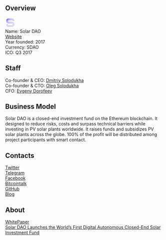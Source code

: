 ## Overview
![logo](../projects/logo/solar_dao.png)  
Name: Solar DAO  
[Website](http://solardao.me/)  
Year founded: 2017  
Currency: SDAO  
ICO: Q3 2017
## Staff
Co-founder & CEO: [Dmitriy Solodukha](../people/dmitriy_solodukha.md)  
Co-founder & CTO: [Oleg Solodukha](../people/oleg_solodukha.md)  
CFO: [Evgeny Dorofeev](../people/evgeny_dorofeev.md)  
## Business Model
Solar DAO is a closed-end investment fund on the Ethereum blockchain. It designed to reduce risks, costs and surpass technical barriers while investing in PV solar plants worldwide. It raises funds and subsidizes PV solar plants across the globe. 100% of the profit will be distributed among project participants with smart contact.
## Contacts  
[Twitter](https://twitter.com/SolarDAO)  
[Telegram](https://t.me/solardao)  
[Facebook](https://www.facebook.com/solar.dao/)  
[Bitcointalk](https://bitcointalk.org/index.php?topic=2020066)  
[GitHub](https://github.com/Solar-DAO)  
[Blog](https://medium.com/@solar.dao)  
## About  
[WhitePaper](http://solardao.ru/files/wpeng.pdf)  
[Solar DAO Launches the World’s First Digital Autonomous Closed-End Solar Investment Fund](https://solarmagazine.com/solar-dao-launches-first-digital-autonomous-closed-end-solar-investment-fund/)
